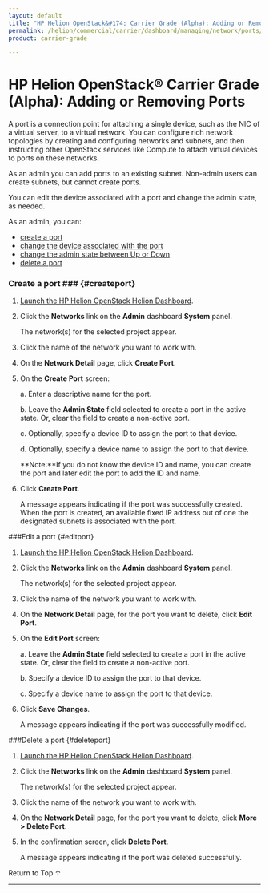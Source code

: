```yaml
---
layout: default
title: "HP Helion OpenStack&#174; Carrier Grade (Alpha): Adding or Removing Ports"
permalink: /helion/commercial/carrier/dashboard/managing/network/ports/
product: carrier-grade

---
```

<!--UNDER REVISION-->

<script>

function PageRefresh {
onLoad="window.refresh"
}

PageRefresh();

</script>

<!--
<p style="font-size: small;"> <a href="/helion/commercial/carrier/ga1/install/">&#9664; PREV</a> | <a href="/helion/commercial/carrier/ga1/install-overview/">&#9650; UP</a> | <a href="/helion/commercial/carrier/ga1/">NEXT &#9654;</a></p> 
-->

# HP Helion OpenStack&#174; Carrier Grade (Alpha): Adding or Removing Ports

A port is a connection point for attaching a single device, such as the NIC of a virtual server, to a virtual network. You can configure rich network topologies by creating and configuring networks and subnets, and then instructing other OpenStack services like Compute to attach virtual devices to ports on these networks.	

As an admin you can add ports to an existing subnet. Non-admin users can create subnets, but cannot create ports.

You can edit the device associated with a port and change the admin state, as needed.

As an admin, you can: 

* [create a port](#createport)
* [change the device associated with the port](#editport)
* [change the admin state between Up or Down](#editport)
* [delete a port](#deleteport)

### Create a port ### {#createport}

1. [Launch the HP Helion OpenStack Helion Dashboard](/helion/openstack/carrier/dashboard/login/).

2. Click the **Networks** link on the **Admin** dashboard **System** panel.

	The network(s) for the selected project appear. 

3. Click the name of the network you want to work with.

4. On the **Network Detail** page, click **Create Port**.

5. On the **Create Port** screen:

	a. Enter a descriptive name for the port.

	b. Leave the **Admin State** field selected to create a port in the active state. Or, clear the field to create a non-active port.

	c. Optionally, specify a device ID to assign the port to that device.
	
	d. Optionally, specify a device name to assign the port to that device.

	**Note:**If you do not know the device ID and name, you can create the port and later edit the port to add the ID and name.

6. Click **Create Port**.  

	A message appears indicating if the port was successfully created. When the port is created, an available fixed IP address out of one the designated subnets is associated with the port.

###Edit a port {#editport}

1. [Launch the HP Helion OpenStack Helion Dashboard](/helion/openstack/carrier/dashboard/login/).

2. Click the **Networks** link on the **Admin** dashboard **System** panel.

	The network(s) for the selected project appear. 

3. Click the name of the network you want to work with.

4. On the **Network Detail** page, for the port you want to delete, click **Edit Port**.

5. On the **Edit Port** screen:

	a. Leave the **Admin State** field selected to create a port in the active state. Or, clear the field to create a non-active port.

	b. Specify a device ID to assign the port to that device.

	c. Specify a device name to assign the port to that device.

6. Click **Save Changes**.  

	A message appears indicating if the port was successfully modified.

###Delete a port {#deleteport}

1. [Launch the HP Helion OpenStack Helion Dashboard](/helion/openstack/carrier/dashboard/login/).

2. Click the **Networks** link on the **Admin** dashboard **System** panel.

	The network(s) for the selected project appear. 

3. Click the name of the network you want to work with.

4. On the **Network Detail** page, for the port you want to delete, click **More &gt; Delete Port**.

5. In the confirmation screen, click **Delete Port**.  

	A message appears indicating if the port was deleted successfully.


<a href="#top" style="padding:14px 0px 14px 0px; text-decoration: none;"> Return to Top &#8593; </a>


----
